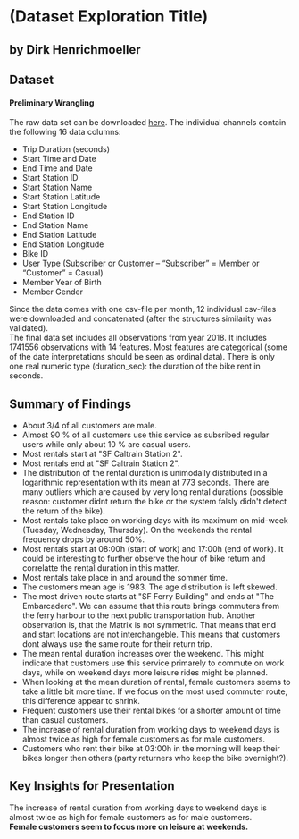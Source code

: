 # (Dataset Exploration Title)
## by Dirk Henrichmoeller


## Dataset

#### Preliminary Wrangling

The raw data set can be downloaded [here](https://www.lyft.com/bikes/bay-wheels/system-data). The individual channels contain the following 16 data columns:

* Trip Duration (seconds)
* Start Time and Date
* End Time and Date
* Start Station ID
* Start Station Name
* Start Station Latitude
* Start Station Longitude
* End Station ID
* End Station Name
* End Station Latitude
* End Station Longitude
* Bike ID
* User Type (Subscriber or Customer – “Subscriber” = Member or “Customer” = Casual)
* Member Year of Birth
* Member Gender

Since the data comes with one csv-file per month, 12 individual csv-files were downloaded and concatenated (after the structures similarity was validated).  
The final data set includes all observations from year 2018. It includes 1741556 observations with 14 features. Most features are categorical (some of the date interpretations should be seen as ordinal data). There is only one real numeric type (duration_sec): the duration of the bike rent in seconds.

## Summary of Findings

* About 3/4 of all customers are male.
* Almost 90 % of all customers use this service as subsribed regular users while only about 10 % are casual users.
* Most rentals start at "SF Caltrain Station 2".
* Most rentals end at "SF Caltrain Station 2".
* The distribution of the rental duration is unimodally distributed in a logarithmic representation with its mean at 773 seconds. There are many outliers which are caused by very long rental durations (possible reason: customer didnt return the bike or the system falsly didn't detect the return of the bike).
* Most rentals take place on working days with its maximum on mid-week (Tuesday, Wednesday, Thursday). On the weekends the rental frequency drops by around 50%.
* Most rentals start at 08:00h (start of work) and 17:00h (end of work). It could be interesting to further observe the hour of bike return and correlatte the rental duration in this matter.
* Most rentals take place in and around the sommer time.
* The customers mean age is 1983. The age distribution is left skewed.
* The most driven route starts at "SF Ferry Building" and ends at "The Embarcadero". We can assume that this route brings commuters from the ferry harbour to the next public transportation hub. Another observation is, that the Matrix is not symmetric. That means that end and start locations are not interchangeble. This means that customers dont always use the same route for their return trip.
* The mean rental duration increases over the weekend. This might indicate that customers use this service primarely to commute on work days, while on weekend days more leisure rides might be planned.
* When looking at the mean duration of rental, female customers seems to take a little bit more time. If we focus on the most used commuter route, this difference appear to shrink.
* Frequent customers use their rental bikes for a shorter amount of time than casual customers.
* The increase of rental duration from working days to weekend days is almost twice as high for female customers as for male customers.
* Customers who rent their bike at 03:00h in the morning will keep their bikes longer then others (party returners who keep the bike overnight?).


## Key Insights for Presentation

The increase of rental duration from working days to weekend days is almost twice as high for female customers as for male customers.  
__Female customers seem to focus more on leisure at weekends.__